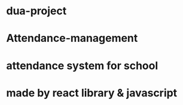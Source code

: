 ﻿# dua-project
# Attendance-management
# attendance system for school
# made by react library & javascript
